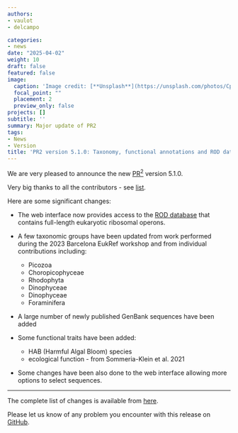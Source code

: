 ```yaml
---
authors:
- vaulot
- delcampo

categories:
- news
date: "2025-04-02"
weight: 10
draft: false
featured: false
image:
  caption: 'Image credit: [**Unsplash**](https://unsplash.com/photos/CpkOjOcXdUY)'
  focal_point: ""
  placement: 2
  preview_only: false
projects: []
subtitle: ''
summary: Major update of PR2
tags:
- News
- Version
title: 'PR2 version 5.1.0: Taxonomy, functional annotations and ROD database'
---
```


We are very pleased to announce the new [PR<sup>2</sup>](https://pr2-database.org/) version 5.1.0. 

Very big thanks to all the contributors - see [list](https://github.com/pr2database/pr2database/releases/tag/v5.1.0.0).

Here are some significant changes:

- The web interface now provides access to the [ROD database](https://github.com/krabberod/ROD) that contains full-length eukaryotic ribosomal operons.

- A few taxonomic groups have been updated from work performed during the 2023 Barcelona EukRef workshop and from individual contributions including:
  - Picozoa
  - Choropicophyceae
  - Rhodophyta
  - Dinophyceae
  - Dinophyceae
  - Foraminifera

- A large number of newly published GenBank sequences have been added

- Some functional traits have been added:
  - HAB (Harmful Algal Bloom) species
  - ecological function - from Sommeria-Klein et al. 2021

- Some changes have been also done to the web interface allowing more options to select sequences.

---
  
The complete list of changes is available from [here](https://github.com/pr2database/pr2database/releases/tag/v5.1.0.0).


Please let us know of any problem you encounter with this release on [GitHub](https://github.com/vaulot/pr2_database/issues).


